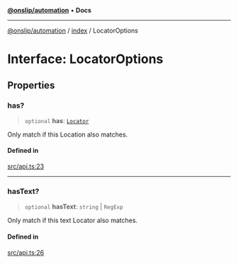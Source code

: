 [**@onslip/automation**](../../README.md) • **Docs**

***

[@onslip/automation](../../README.md) / [index](../README.md) / LocatorOptions

# Interface: LocatorOptions

## Properties

### has?

> `optional` **has**: [`Locator`](../classes/Locator.md)

Only match if this Location also matches.

#### Defined in

[src/api.ts:23](https://github.com/Onslip/automation/blob/2da2b00dbee8df6079d79d0e64badbbab41233bf/src/api.ts#L23)

***

### hasText?

> `optional` **hasText**: `string` \| `RegExp`

Only match if this text Locator also matches.

#### Defined in

[src/api.ts:26](https://github.com/Onslip/automation/blob/2da2b00dbee8df6079d79d0e64badbbab41233bf/src/api.ts#L26)
